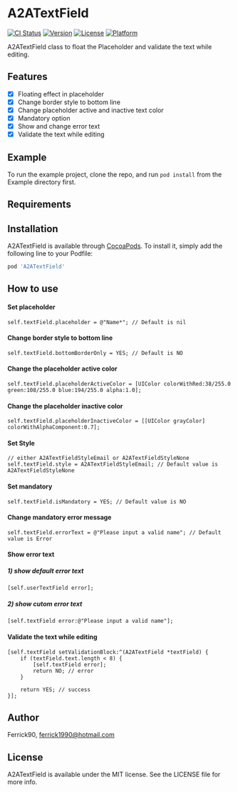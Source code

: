 # A2ATextField

[![CI Status](https://img.shields.io/travis/Ferrick90/A2ATextField.svg?style=flat)](https://travis-ci.org/Ferrick90/A2ATextField)
[![Version](https://img.shields.io/cocoapods/v/A2ATextField.svg?style=flat)](https://cocoapods.org/pods/A2ATextField)
[![License](https://img.shields.io/cocoapods/l/A2ATextField.svg?style=flat)](https://cocoapods.org/pods/A2ATextField)
[![Platform](https://img.shields.io/cocoapods/p/A2ATextField.svg?style=flat)](https://cocoapods.org/pods/A2ATextField)

A2ATextField class to float the Placeholder and validate the text while editing.

## Features
- [x] Floating effect in placeholder
- [x] Change border style to bottom line
- [x] Change placeholder active and inactive text color
- [x] Mandatory option
- [x] Show and change error text
- [x] Validate the text while editing

## Example

To run the example project, clone the repo, and run `pod install` from the Example directory first.

## Requirements

## Installation

A2ATextField is available through [CocoaPods](https://cocoapods.org). To install
it, simply add the following line to your Podfile:

```ruby
pod 'A2ATextField'
```

## How to use
#### Set placeholder
```
self.textField.placeholder = @"Name*"; // Default is nil
```

#### Change border style to bottom line
```
self.textField.bottomBorderOnly = YES; // Default is NO
```

#### Change the placeholder active color
```
self.textField.placeholderActiveColor = [UIColor colorWithRed:38/255.0 green:108/255.0 blue:194/255.0 alpha:1.0];
```

#### Change the placeholder inactive color
```
self.textField.placeholderInactiveColor = [[UIColor grayColor] colorWithAlphaComponent:0.7];
```

#### Set Style
```
// either A2ATextFieldStyleEmail or A2ATextFieldStyleNone
self.textField.style = A2ATextFieldStyleEmail; // Default value is A2ATextFieldStyleNone
```

#### Set mandatory
```
self.textField.isMandatory = YES; // Default value is NO
```

#### Change mandatory error message
```
self.textField.errorText = @"Please input a valid name"; // Default value is Error
```

#### Show error text
##### 1) show default error text
```
[self.userTextField error];
```
##### 2) show cutom error text
```
[self.textField error:@"Please input a valid name"];
```

#### Validate the text while editing
```
[self.textField setValidationBlock:^(A2ATextField *textField) {
	if (textField.text.length < 8) {
		[self.textField error];
		return NO; // error
	}

	return YES; // success
}];
```

## Author

Ferrick90, ferrick1990@hotmail.com

## License

A2ATextField is available under the MIT license. See the LICENSE file for more info.
